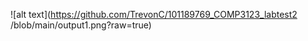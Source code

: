 ![alt text](https://github.com/TrevonC/101189769_COMP3123_labtest2
/blob/main/output1.png?raw=true)
